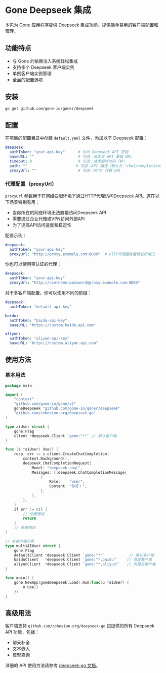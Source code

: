 # Gone Deepseek 集成

本包为 Gone 应用程序提供 Deepseek 集成功能，提供简单易用的客户端配置和管理。

## 功能特点

- 与 Gone 的依赖注入系统轻松集成
- 支持多个 Deepseek 客户端实例
- 单例客户端实例管理
- 全面的配置选项

## 安装

```bash
go get github.com/gone-io/goner/deepseek
```

## 配置

在项目的配置目录中创建 `default.yaml` 文件，添加以下 Deepseek 配置：

```yaml
deepseek:
  authToken: "your-api-key"      # 你的 Deepseek API 密钥
  baseURL: ""                    # 可选：自定义 API 基础 URL
  timeout: 0                     # 可选：请求超时时间（秒）
  path: ""                      # 可选：API 路径（默认为 "chat/completions"）
  proxyUrl: ""                   # 可选：HTTP 代理 URL
```

### 代理配置（proxyUrl）

`proxyUrl` 参数用于在网络受限环境下通过HTTP代理访问Deepseek API。这在以下场景特别有用：

- 当你所在的网络环境无法直接访问Deepseek API
- 需要通过企业代理或VPN访问外部API
- 为了提高API访问速度和稳定性

配置示例：

```yaml
deepseek:
  authToken: "your-api-key"
  proxyUrl: "http://proxy.example.com:8080"  # HTTP代理服务器地址和端口
```

你也可以使用带认证的代理：

```yaml
deepseek:
  authToken: "your-api-key"
  proxyUrl: "http://username:password@proxy.example.com:8080"
```

对于多客户端配置，你可以使用不同的前缀：

```yaml
deepseek:
  authToken: "default-api-key"

baidu:
  authToken: "baidu-api-key"
  baseURL: "https://custom.baidu.api.com"

aliyun:
  authToken: "aliyun-api-key"
  baseURL: "https://custom.aliyun.api.com"
```

## 使用方法

### 基本用法

```go
package main

import (
    "context"
    "github.com/gone-io/gone/v2"
    goneDeepseek "github.com/gone-io/goner/deepseek"
    "github.com/cohesion-org/deepseek-go"
)

type aiUser struct {
    gone.Flag
    client *deepseek.Client `gone:"*"` // 默认客户端
}

func (s *aiUser) Use() {
    resp, err := s.client.CreateChatCompletion(
        context.Background(),
        deepseek.ChatCompletionRequest{
            Model: "deepseek-chat",
            Messages: []deepseek.ChatCompletionMessage{
                {
                    Role:    "user",
                    Content: "你好！",
                },
            },
        },
    )
    if err != nil {
        // 处理错误
        return
    }
    // 处理响应
}

// 多客户端示例
type multiAIUser struct {
    gone.Flag
    defaultClient *deepseek.Client `gone:"*"`           // 默认客户端
    baiduClient   *deepseek.Client `gone:"*,baidu"`    // 百度客户端
    aliyunClient  *deepseek.Client `gone:"*,aliyun"`   // 阿里云客户端
}

func main() {
    gone.NewApp(goneDeepseek.Load).Run(func(u *aiUser) {
        u.Use()
    })
}
```

## 高级用法

客户端支持 `github.com/cohesion-org/deepseek-go` 包提供的所有 Deepseek API 功能，包括：

- 聊天补全
- 文本嵌入
- 模型查询

详细的 API 使用方法请参考 [deepseek-go 文档](https://github.com/cohesion-org/deepseek-go)。